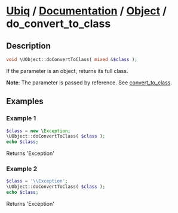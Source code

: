 [Ubiq](https://github.com/Pixel418/Ubiq#readme) / [Documentation](../index.md#readme) / [Object](../index.md#object) / do_convert_to_class
======


Description
-------- 

```php
void \UObject::doConvertToClass( mixed &$class );
```

If the parameter is an object, returns its full class.

**Note**: The parameter is passed by reference. See [convert_to_class](./object/convert_to_class.md#readme).



Examples
--------

### Example 1

```php
$class = new \Exception;
\UObject::doConvertToClass( $class );
echo $class;
```
Returns 'Exception'

### Example 2

```php
$class = '\\Exception';
\UObject::doConvertToClass( $class );
echo $class;
```
Returns 'Exception'
